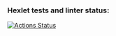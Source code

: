 ### Hexlet tests and linter status:
[![Actions Status](https://github.com/liadiann/java-project-61/actions/workflows/hexlet-check.yml/badge.svg)](https://github.com/liadiann/java-project-61/actions)